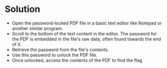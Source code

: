 # Solution
- Open the password-locked PDF file in a basic text editor like Notepad or another 
similar program.
- Scroll to the bottom of the text content in the editor. The password for the PDF is embedded in the file's raw data, often found towards the end of it.
- Retrieve the password from the file's contents.
- Use this password to unlock the PDF file.
- Once unlocked, access the contents of the PDF to find the flag